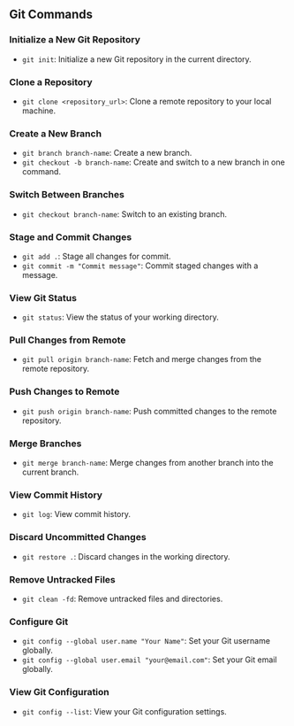 ## Git Commands

### Initialize a New Git Repository

- `git init`: Initialize a new Git repository in the current directory.

### Clone a Repository

- `git clone <repository_url>`: Clone a remote repository to your local machine.

### Create a New Branch

- `git branch branch-name`: Create a new branch.
- `git checkout -b branch-name`: Create and switch to a new branch in one command.

### Switch Between Branches

- `git checkout branch-name`: Switch to an existing branch.

### Stage and Commit Changes

- `git add .`: Stage all changes for commit.
- `git commit -m "Commit message"`: Commit staged changes with a message.

### View Git Status

- `git status`: View the status of your working directory.

### Pull Changes from Remote

- `git pull origin branch-name`: Fetch and merge changes from the remote repository.

### Push Changes to Remote

- `git push origin branch-name`: Push committed changes to the remote repository.

### Merge Branches

- `git merge branch-name`: Merge changes from another branch into the current branch.

### View Commit History

- `git log`: View commit history.

### Discard Uncommitted Changes

- `git restore .`: Discard changes in the working directory.

### Remove Untracked Files

- `git clean -fd`: Remove untracked files and directories.

### Configure Git

- `git config --global user.name "Your Name"`: Set your Git username globally.
- `git config --global user.email "your@email.com"`: Set your Git email globally.

### View Git Configuration

- `git config --list`: View your Git configuration settings.
